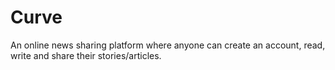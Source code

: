 # Curve
An online news sharing platform where anyone  can create an account, read, write and share their  stories/articles.
